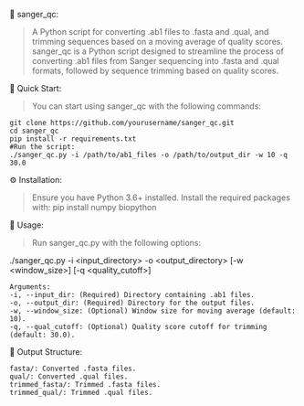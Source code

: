 🧬 sanger_qc:
>A Python script for converting .ab1 files to .fasta and .qual, and trimming sequences based on a moving average of quality scores.
>sanger_qc is a Python script designed to streamline the process of converting .ab1 files from Sanger sequencing into .fasta and .qual formats, followed by sequence trimming based on quality scores.

🚀 Quick Start:
>You can start using sanger_qc with the following commands:

    git clone https://github.com/yourusername/sanger_qc.git
    cd sanger_qc
    pip install -r requirements.txt
    #Run the script:
    ./sanger_qc.py -i /path/to/ab1_files -o /path/to/output_dir -w 10 -q 30.0

⚙️ Installation:
>Ensure you have Python 3.6+ installed. Install the required packages with:
>pip install numpy biopython

🔧 Usage:
>Run sanger_qc.py with the following options:

./sanger_qc.py -i <input_directory> -o <output_directory> [-w <window_size>] [-q <quality_cutoff>]


    Arguments:
    -i, --input_dir: (Required) Directory containing .ab1 files.
    -o, --output_dir: (Required) Directory for the output files.
    -w, --window_size: (Optional) Window size for moving average (default: 10).
    -q, --qual_cutoff: (Optional) Quality score cutoff for trimming (default: 30.0).
 
📂 Output Structure:

    fasta/: Converted .fasta files.
    qual/: Converted .qual files.
    trimmed_fasta/: Trimmed .fasta files.
    trimmed_qual/: Trimmed .qual files.

